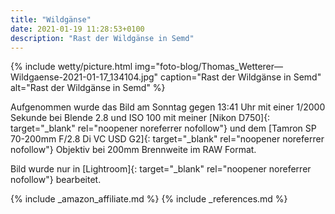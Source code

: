 ```yaml
---
title: "Wildgänse"
date: 2021-01-19 11:28:53+0100
description: "Rast der Wildgänse in Semd"
---
```

{% include wetty/picture.html img="foto-blog/Thomas_Wetterer—Wildgaense-2021-01-17_134104.jpg" caption="Rast der Wildgänse in Semd" alt="Rast der Wildgänse in Semd" %}

Aufgenommen wurde das Bild am Sonntag gegen 13:41 Uhr mit einer 1/2000 Sekunde bei Blende 2.8 und ISO 100 mit meiner [Nikon D750]{: target="_blank" rel="noopener noreferrer nofollow"} und dem [Tamron SP 70-200mm F/2.8 Di VC USD G2]{: target="_blank" rel="noopener noreferrer nofollow"} Objektiv bei 200mm Brennweite im RAW Format. 

Bild wurde nur in [Lightroom]{: target="_blank" rel="noopener noreferrer nofollow"} bearbeitet.

{% include _amazon_affiliate.md %}
{% include _references.md %}
